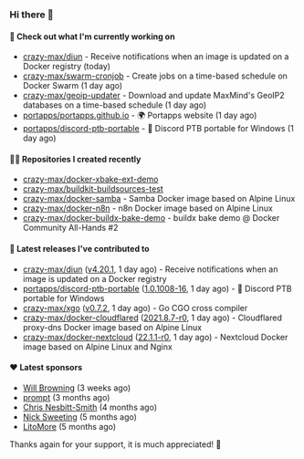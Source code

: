 ### Hi there 👋

#### 👷 Check out what I'm currently working on

- [crazy-max/diun](https://github.com/crazy-max/diun) - Receive notifications when an image is updated on a Docker registry (today)
- [crazy-max/swarm-cronjob](https://github.com/crazy-max/swarm-cronjob) - Create jobs on a time-based schedule on Docker Swarm (1 day ago)
- [crazy-max/geoip-updater](https://github.com/crazy-max/geoip-updater) - Download and update MaxMind&#39;s GeoIP2 databases on a time-based schedule (1 day ago)
- [portapps/portapps.github.io](https://github.com/portapps/portapps.github.io) - 🌍 Portapps website (1 day ago)
- [portapps/discord-ptb-portable](https://github.com/portapps/discord-ptb-portable) - 🚀 Discord PTB portable for Windows (1 day ago)

#### 👨‍💻 Repositories I created recently

- [crazy-max/docker-xbake-ext-demo](https://github.com/crazy-max/docker-xbake-ext-demo)
- [crazy-max/buildkit-buildsources-test](https://github.com/crazy-max/buildkit-buildsources-test)
- [crazy-max/docker-samba](https://github.com/crazy-max/docker-samba) - Samba Docker image based on Alpine Linux
- [crazy-max/docker-n8n](https://github.com/crazy-max/docker-n8n) - n8n Docker image based on Alpine Linux
- [crazy-max/docker-buildx-bake-demo](https://github.com/crazy-max/docker-buildx-bake-demo) - buildx bake demo @ Docker Community All-Hands #2

#### 🚀 Latest releases I've contributed to

- [crazy-max/diun](https://github.com/crazy-max/diun) ([v4.20.1](https://github.com/crazy-max/diun/releases/tag/v4.20.1), 1 day ago) - Receive notifications when an image is updated on a Docker registry
- [portapps/discord-ptb-portable](https://github.com/portapps/discord-ptb-portable) ([1.0.1008-16](https://github.com/portapps/discord-ptb-portable/releases/tag/1.0.1008-16), 1 day ago) - 🚀 Discord PTB portable for Windows
- [crazy-max/xgo](https://github.com/crazy-max/xgo) ([v0.7.2](https://github.com/crazy-max/xgo/releases/tag/v0.7.2), 1 day ago) - Go CGO cross compiler
- [crazy-max/docker-cloudflared](https://github.com/crazy-max/docker-cloudflared) ([2021.8.7-r0](https://github.com/crazy-max/docker-cloudflared/releases/tag/2021.8.7-r0), 1 day ago) - Cloudflared proxy-dns Docker image based on Alpine Linux
- [crazy-max/docker-nextcloud](https://github.com/crazy-max/docker-nextcloud) ([22.1.1-r0](https://github.com/crazy-max/docker-nextcloud/releases/tag/22.1.1-r0), 1 day ago) - Nextcloud Docker image based on Alpine Linux and Nginx

#### ❤️ Latest sponsors
- [Will Browning](https://github.com/willbrowningme) (3 weeks ago)
- [prompt](https://github.com/pr-mpt) (3 months ago)
- [Chris Nesbitt-Smith](https://github.com/chrisns) (4 months ago)
- [Nick Sweeting](https://github.com/pirate) (5 months ago)
- [LitoMore](https://github.com/LitoMore) (5 months ago)

Thanks again for your support, it is much appreciated! 🙏
